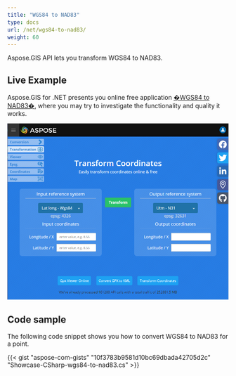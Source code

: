 ```yaml
---
title: "WGS84 to NAD83"
type: docs
url: /net/wgs84-to-nad83/
weight: 60
---
```


Aspose.GIS API lets you transform WGS84 to NAD83.

## **Live Example**

Aspose.GIS for .NET presents you online free application [�WGS84 to NAD83�](https://products.aspose.app/gis/transformation/wgs84-to-nad83), where you may try to investigate the functionality and quality it works.

![ok-supported](../transformation-app.png)

## **Code sample**

The following code snippet shows you how to convert WGS84 to NAD83 for a point.

{{< gist "aspose-com-gists" "10f3783b9581d10bc69dbada42705d2c" "Showcase-CSharp-wgs84-to-nad83.cs" >}}
